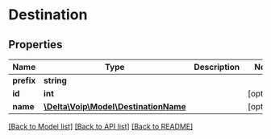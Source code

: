 # Destination

## Properties
Name | Type | Description | Notes
------------ | ------------- | ------------- | -------------
**prefix** | **string** |  | 
**id** | **int** |  | [optional] 
**name** | [**\Delta\Voip\Model\DestinationName**](DestinationName.md) |  | [optional] 

[[Back to Model list]](../README.md#documentation-for-models) [[Back to API list]](../README.md#documentation-for-api-endpoints) [[Back to README]](../README.md)


